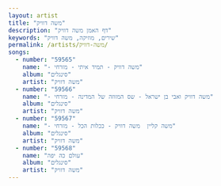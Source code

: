 ```yaml
---
layout: artist
title: "משה דוויק"
description: "דף האמן משה דוויק"
keywords: "שירים, מוזיקה, משה דוויק"
permalink: /artists/משה-דוויק/
songs:
  - number: "59565"
    name: "- משה דוויק - תמיד איתי - מזרחי"
    album: "סינגלים"
    artist: "משה דוויק"
  - number: "59566"
    name: "- משה דוויק ואבי בן ישראל - שס המזוזה של המדינה - מזרחי"
    album: "סינגלים"
    artist: "משה דוויק"
  - number: "59567"
    name: "- משה קליין  משה דוויק - ככלות הכל - מזרחי"
    album: "סינגלים"
    artist: "משה דוויק"
  - number: "59568"
    name: "עולם כה יפה"
    album: "סינגלים"
    artist: "משה דוויק"
---
```

